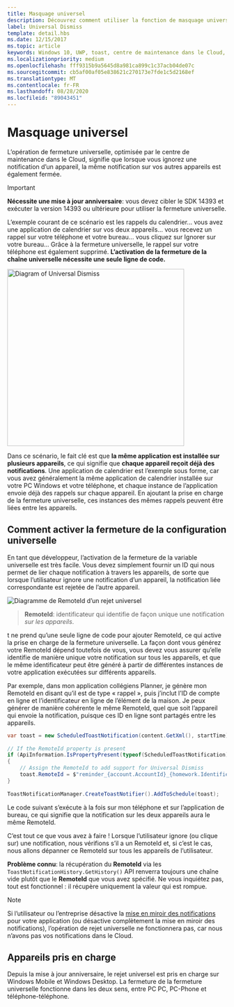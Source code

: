```yaml
---
title: Masquage universel
description: Découvrez comment utiliser la fonction de masquage universel pour faire disparaître une notification Toast d’un appareil et faire en sorte que la même notification soit ignorée sur d’autres appareils.
label: Universal Dismiss
template: detail.hbs
ms.date: 12/15/2017
ms.topic: article
keywords: Windows 10, UWP, toast, centre de maintenance dans le Cloud, rejet universel, notification, Cross Device, ignorer une fois l’opération ignorer partout
ms.localizationpriority: medium
ms.openlocfilehash: fff9315b9a5645d8a981ca899c1c37acb04de07c
ms.sourcegitcommit: cb5af00af05e838621c270173e7fde1c5d2168ef
ms.translationtype: MT
ms.contentlocale: fr-FR
ms.lasthandoff: 08/28/2020
ms.locfileid: "89043451"
---
```

# <a name="universal-dismiss"></a>Masquage universel

L’opération de fermeture universelle, optimisée par le centre de maintenance dans le Cloud, signifie que lorsque vous ignorez une notification d’un appareil, la même notification sur vos autres appareils est également fermée.

> [!IMPORTANT]
> **Nécessite une mise à jour anniversaire**: vous devez cibler le SDK 14393 et exécuter la version 14393 ou ultérieure pour utiliser la fermeture universelle.

L’exemple courant de ce scénario est les rappels du calendrier... vous avez une application de calendrier sur vos deux appareils... vous recevez un rappel sur votre téléphone et votre bureau... vous cliquez sur Ignorer sur votre bureau... Grâce à la fermeture universelle, le rappel sur votre téléphone est également supprimé. **L’activation de la fermeture de la chaîne universelle nécessite une seule ligne de code.**

<img alt="Diagram of Universal Dismiss" src="images/universal-dismiss.gif" width="406"/>

Dans ce scénario, le fait clé est que **la même application est installée sur plusieurs appareils**, ce qui signifie que **chaque appareil reçoit déjà des notifications**. Une application de calendrier est l’exemple sous forme, car vous avez généralement la même application de calendrier installée sur votre PC Windows et votre téléphone, et chaque instance de l’application envoie déjà des rappels sur chaque appareil. En ajoutant la prise en charge de la fermeture universelle, ces instances des mêmes rappels peuvent être liées entre les appareils.


## <a name="how-to-enable-universal-dismiss"></a>Comment activer la fermeture de la configuration universelle

En tant que développeur, l’activation de la fermeture de la variable universelle est très facile. Vous devez simplement fournir un ID qui nous permet de lier chaque notification à travers les appareils, de sorte que lorsque l’utilisateur ignore une notification d’un appareil, la notification liée correspondante est rejetée de l’autre appareil.

![Diagramme de RemoteId d’un rejet universel](images/universal-dismiss-remoteid.jpg)

> **RemoteId**: identificateur qui identifie de façon unique une notification *sur les appareils*.

t ne prend qu’une seule ligne de code pour ajouter RemoteId, ce qui active la prise en charge de la fermeture universelle. La façon dont vous générez votre RemoteId dépend toutefois de vous, vous devez vous assurer qu’elle identifie de manière unique votre notification sur tous les appareils, et que le même identificateur peut être généré à partir de différentes instances de votre application exécutées sur différents appareils.

Par exemple, dans mon application collégiens Planner, je génère mon RemoteId en disant qu’il est de type « rappel », puis j’inclut l’ID de compte en ligne et l’identificateur en ligne de l’élément de la maison. Je peux générer de manière cohérente le même RemoteId, quel que soit l’appareil qui envoie la notification, puisque ces ID en ligne sont partagés entre les appareils.

```csharp
var toast = new ScheduledToastNotification(content.GetXml(), startTime);
 
// If the RemoteId property is present
if (ApiInformation.IsPropertyPresent(typeof(ScheduledToastNotification).FullName, nameof(ScheduledToastNotification.RemoteId)))
{
    // Assign the RemoteId to add support for Universal Dismiss
    toast.RemoteId = $"reminder_{account.AccountId}_{homework.Identifier}"
}
  
ToastNotificationManager.CreateToastNotifier().AddToSchedule(toast);
```

Le code suivant s’exécute à la fois sur mon téléphone et sur l’application de bureau, ce qui signifie que la notification sur les deux appareils aura le même RemoteId.

C’est tout ce que vous avez à faire ! Lorsque l’utilisateur ignore (ou clique sur) une notification, nous vérifions s’il a un RemoteId et, si c’est le cas, nous allons dépanner ce RemoteId sur tous les appareils de l’utilisateur.

**Problème connu**: la récupération du **RemoteId** via les `ToastNotificationHistory.GetHistory()` API renverra toujours une chaîne vide plutôt que le **RemoteId** que vous avez spécifié. Ne vous inquiétez pas, tout est fonctionnel : il récupère uniquement la valeur qui est rompue.

> [!NOTE]
> Si l’utilisateur ou l’entreprise désactive la [mise en miroir des notifications](notification-mirroring.md) pour votre application (ou désactive complètement la mise en miroir des notifications), l’opération de rejet universelle ne fonctionnera pas, car nous n’avons pas vos notifications dans le Cloud.


## <a name="supported-devices"></a>Appareils pris en charge

Depuis la mise à jour anniversaire, le rejet universel est pris en charge sur Windows Mobile et Windows Desktop. La fermeture de la fermeture universelle fonctionne dans les deux sens, entre PC PC, PC-Phone et téléphone-téléphone.